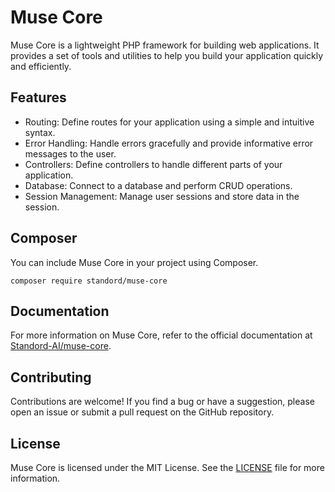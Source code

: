 # Muse Core

Muse Core is a lightweight PHP framework for building web applications. It provides a set of tools and utilities to help you build your application quickly and efficiently.

## Features

- Routing: Define routes for your application using a simple and intuitive syntax.
- Error Handling: Handle errors gracefully and provide informative error messages to the user.
- Controllers: Define controllers to handle different parts of your application.
- Database: Connect to a database and perform CRUD operations.
- Session Management: Manage user sessions and store data in the session.

## Composer

You can include Muse Core in your project using Composer.  

```
composer require standord/muse-core
```

## Documentation

For more information on Muse Core, refer to the official documentation at [Standord-AI/muse-core](https://github.com/Standord-AI/muse-core).

## Contributing

Contributions are welcome! If you find a bug or have a suggestion, please open an issue or submit a pull request on the GitHub repository.

## License

Muse Core is licensed under the MIT License. See the [LICENSE](LICENSE) file for more information.